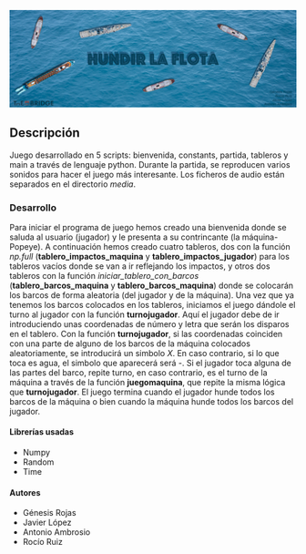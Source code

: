 ![Headerjuego](Headerjuego.jpg)

## Descripción
Juego desarrollado en 5 scripts: bienvenida, constants, partida, tableros y main a través de lenguaje python. Durante la partida, se reproducen varios sonidos para hacer el juego más interesante. Los ficheros de audio están separados en el directorio _media_.

### Desarrollo
Para iniciar el programa de juego hemos creado una bienvenida donde se saluda al usuario (jugador) y le presenta a su contrincante (la máquina-Popeye). 
A continuación hemos creado cuatro tableros, dos con la función _np.full_ (**tablero_impactos_maquina** y **tablero_impactos_jugador**)  para los tableros vacíos donde se van a ir reflejando los impactos, y otros dos tableros con la función _iniciar_tablero_con_barcos_ (**tablero_barcos_maquina** y **tablero_barcos_maquina**) donde se colocarán los barcos de forma aleatoria (del jugador y de la máquina). 
Una vez que ya tenemos los barcos colocados en los tableros, iniciamos el juego dándole el turno al jugador con la función **turnojugador**. Aquí el jugador debe de ir introduciendo unas coordenadas de número y letra que serán los disparos en el tablero. Con la función **turnojugador**, si  las coordenadas coinciden con una parte de alguno de los barcos de la máquina colocados aleatoriamente, se introducirá un simbolo *X*. En caso contrario, si lo que toca es agua, el simbolo que aparecerá será *-*. 
Si el jugador toca alguna de las partes del barco, repite turno, en caso contrario, es el turno de la máquina a través de la función **juegomaquina**, que repite la misma lógica que **turnojugador**.
El juego termina cuando el jugador hunde todos los barcos de la máquina o bien cuando la máquina hunde todos los barcos del jugador.

#### Librerías usadas
* Numpy
* Random
* Time

#### Autores
* Génesis Rojas
* Javier López
* Antonio Ambrosio
* Rocío Ruiz
